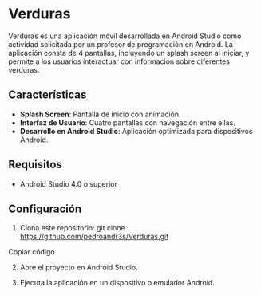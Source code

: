 # Verduras

Verduras es una aplicación móvil desarrollada en Android Studio como actividad solicitada por un profesor de programación en Android. La aplicación consta de 4 pantallas, incluyendo un splash screen al iniciar, y permite a los usuarios interactuar con información sobre diferentes verduras.

## Características

- **Splash Screen**: Pantalla de inicio con animación.
- **Interfaz de Usuario**: Cuatro pantallas con navegación entre ellas.
- **Desarrollo en Android Studio**: Aplicación optimizada para dispositivos Android.

## Requisitos

- Android Studio 4.0 o superior

## Configuración

1. Clona este repositorio:
git clone https://github.com/pedroandr3s/Verduras.git

Copiar código

2. Abre el proyecto en Android Studio.

3. Ejecuta la aplicación en un dispositivo o emulador Android.
